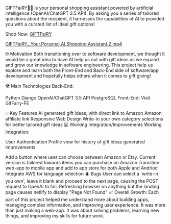 GIFTFaiRY🧚🏻 is your personal shopping assistant powered by artificial intelligence (OpenAI/ChatGPT 3.5 API). By asking you a series of tailored questions about the recipient, it harnesses the capabilities of AI to provided you with a curated list of ideal gift options!

Shop Now: [GIFTFaiRY](https://giftfairy.netlify.app/)

[ GIFTFaiRY_.Your.Personal.AI.Shopping.Assistant.2.mp4 ](https://www.loom.com/share/c313d6d1c03a42d8b1e9f18b2987bbe2)
 
🤓 Motivation
Both transitioning over to software development, we thought it would be a great idea to have AI help us out with gift ideas as we expand and grow our knowledge in software engineering. This project help us explore and learn both the Front-End and Back-End side of software/app development and hopefully helps others when it comes to gift giving!

🛠️ Main Technologies
Back-End:

Python
Django
OpenAI/ChatGPT 3.5 API
PostgreSQL
Front-End: Visit GifFairy-FE

💡 Key Features
AI generated gift ideas, with direct link to Amazon
Amazon affiliate link
Responsive Web Design
Write-in your own category selections for better tailored gift ideas
💻 Working Integration/Improvements
Working Integration:

User Authentication
Profile view for history of gift ideas generated
Improvements

Add a button where user can choose between Amazon or Etsy. Current version is tailored towards items you can purchase on Amazon
Transition web-app to mobile app and add to app store for both Apple and Andriod
Integrate AWS for language selection
🪲 Bugs
User can select a 'write-in you own', leave it blank and proceed to the next page, causing the POST request to OpenAI to fail.
Refreshing browser on anything but the landing page causes netlify to display "Page Not Found"
📈 Overall Growth:
Each part of this project helped me understand more about building apps, managing complex information, and improving user experience. It was more than just making a web-app. It was about solving problems, learning new things, and improving my skills for future work.
